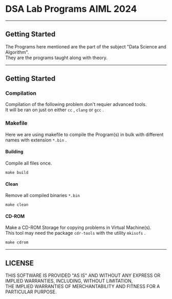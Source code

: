 # DSA Lab Programs AIML 2024
---
## Getting Started
The Programs here mentioned are the part of the subject "Data Science and Algorithm". <br/>
They are the programs taught along with theory.

---
## Getting Started
### Compilation
Compilation of the following problem don't requier advanced tools. <br/>
It will be ran on just on either `cc` , `clang` or `gcc` .

### Makefile
Here we are using makefile to compile the Program(s) in bulk with different names with extension `*.bin` .

#### Building
Compile all files once.
```
make build
```

#### Clean
Remove all compiled binaries `*.bin`
```
make clean
```

#### CD-ROM
Make a CD-ROM Storage for copying problems in Virtual Machine(s). <br/>
This tool may need the package `cdr-tools` with the utility `mkisofs` .
```
make cdrom
```
---
## LICENSE
THIS SOFTWARE IS PROVIDED "AS IS" AND WITHOUT ANY EXPRESS OR IMPLIED WARRANTIES, INCLUDING, WITHOUT LIMITATION,<br/>
THE IMPLIED WARRANTIES OF MERCHANTABILITY AND FITNESS FOR A PARTICULAR PURPOSE.

